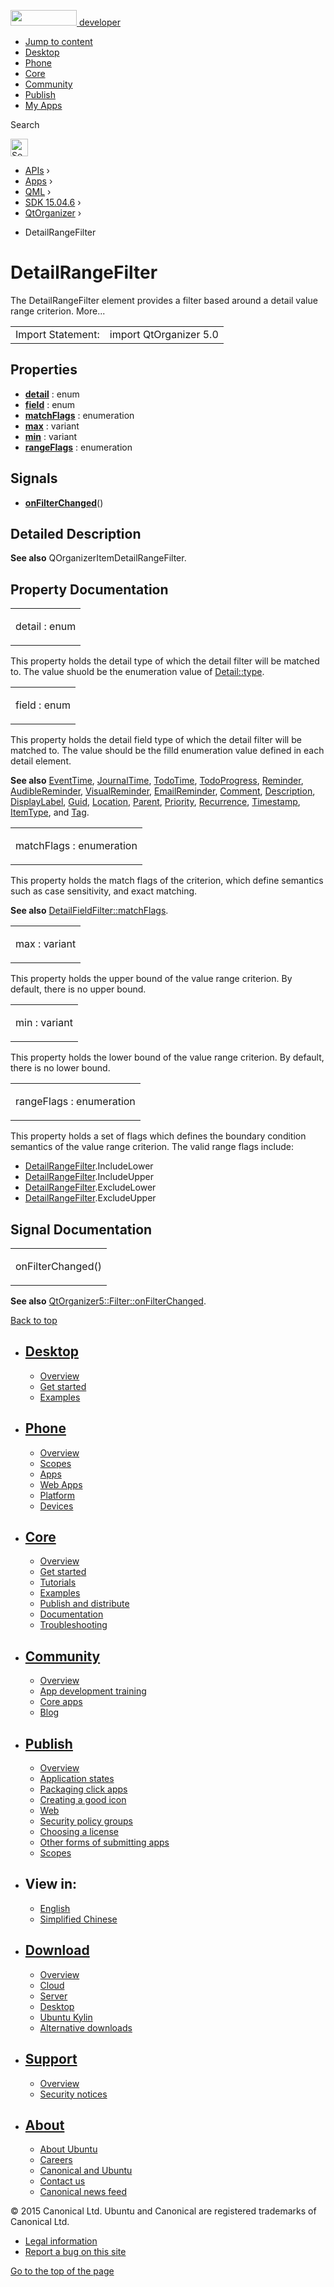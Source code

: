 <a href="https://developer.ubuntu.com/" class="logo-ubuntu"><img src="https://developer.ubuntu.com/assets/sites/ubuntu/latest/u/img/logos/logo-ubuntu-orange.svg" width="106" height="25" /> <span>developer</span></a>

-   [Jump to content](index.html#main-content)
-   [Desktop](https://developer.ubuntu.com/en/desktop/)
-   [Phone](https://developer.ubuntu.com/en/phone/)
-   [Core](https://developer.ubuntu.com/core)
-   [Community](https://developer.ubuntu.com/en/community/)
-   [Publish](https://developer.ubuntu.com/en/publish/)
-   [My Apps](https://myapps.developer.ubuntu.com/)

Search

<img src="https://developer.ubuntu.com/assets/sites/ubuntu/latest/u/img/search-white.svg" alt="Search" height="28" />

-   [APIs](../../../../index.html) ›
-   [Apps](../../../index.html) ›
-   [QML](../../index.html) ›
-   [SDK 15.04.6](../index.html) ›
-   [QtOrganizer](../QtOrganizer/index.html) ›

<!-- -->

-   DetailRangeFilter

DetailRangeFilter
=================

<span class="subtitle"></span>
The DetailRangeFilter element provides a filter based around a detail value range criterion. More...

|                   |                        |
|-------------------|------------------------|
| Import Statement: | import QtOrganizer 5.0 |

<span id="properties"></span>
Properties
----------

-   ****[detail](index.html#detail-prop)**** : enum
-   ****[field](index.html#field-prop)**** : enum
-   ****[matchFlags](index.html#matchFlags-prop)**** : enumeration
-   ****[max](index.html#max-prop)**** : variant
-   ****[min](index.html#min-prop)**** : variant
-   ****[rangeFlags](index.html#rangeFlags-prop)**** : enumeration

<span id="signals"></span>
Signals
-------

-   ****[onFilterChanged](index.html#onFilterChanged-signal)****()

<span id="details"></span>
Detailed Description
--------------------

**See also** QOrganizerItemDetailRangeFilter.

Property Documentation
----------------------

<table>
<colgroup>
<col width="100%" />
</colgroup>
<tbody>
<tr class="odd">
<td><p><span id="detail-prop"></span><span class="name">detail</span> : <span class="type">enum</span></p></td>
</tr>
</tbody>
</table>

This property holds the detail type of which the detail filter will be matched to. The value shuold be the enumeration value of [Detail::type](../QtOrganizer.Detail/index.html#type-prop).

<table>
<colgroup>
<col width="100%" />
</colgroup>
<tbody>
<tr class="odd">
<td><p><span id="field-prop"></span><span class="name">field</span> : <span class="type">enum</span></p></td>
</tr>
</tbody>
</table>

This property holds the detail field type of which the detail filter will be matched to. The value should be the filld enumeration value defined in each detail element.

**See also** [EventTime](../QtOrganizer.EventTime/index.html), [JournalTime](../QtOrganizer.JournalTime/index.html), [TodoTime](../QtOrganizer.TodoTime/index.html), [TodoProgress](../QtOrganizer.TodoProgress/index.html), [Reminder](../QtOrganizer.Reminder/index.html), [AudibleReminder](../QtOrganizer.AudibleReminder/index.html), [VisualReminder](../QtOrganizer.VisualReminder/index.html), [EmailReminder](../QtOrganizer.EmailReminder/index.html), [Comment](../QtOrganizer.Comment/index.html), [Description](../QtOrganizer.Description/index.html), [DisplayLabel](../QtOrganizer.DisplayLabel/index.html), [Guid](../QtOrganizer.Guid/index.html), [Location](../QtOrganizer.Location/index.html), [Parent](../QtOrganizer.Parent/index.html), [Priority](../QtOrganizer.Priority/index.html), [Recurrence](../QtOrganizer.Recurrence/index.html), [Timestamp](../QtOrganizer.Timestamp/index.html), [ItemType](../QtOrganizer.ItemType/index.html), and [Tag](../QtOrganizer.Tag/index.html).

<table>
<colgroup>
<col width="100%" />
</colgroup>
<tbody>
<tr class="odd">
<td><p><span id="matchFlags-prop"></span><span class="name">matchFlags</span> : <span class="type">enumeration</span></p></td>
</tr>
</tbody>
</table>

This property holds the match flags of the criterion, which define semantics such as case sensitivity, and exact matching.

**See also** [DetailFieldFilter::matchFlags](../QtOrganizer.DetailFieldFilter/index.html#matchFlags-prop).

<table>
<colgroup>
<col width="100%" />
</colgroup>
<tbody>
<tr class="odd">
<td><p><span id="max-prop"></span><span class="name">max</span> : <span class="type">variant</span></p></td>
</tr>
</tbody>
</table>

This property holds the upper bound of the value range criterion. By default, there is no upper bound.

<table>
<colgroup>
<col width="100%" />
</colgroup>
<tbody>
<tr class="odd">
<td><p><span id="min-prop"></span><span class="name">min</span> : <span class="type">variant</span></p></td>
</tr>
</tbody>
</table>

This property holds the lower bound of the value range criterion. By default, there is no lower bound.

<table>
<colgroup>
<col width="100%" />
</colgroup>
<tbody>
<tr class="odd">
<td><p><span id="rangeFlags-prop"></span><span class="name">rangeFlags</span> : <span class="type">enumeration</span></p></td>
</tr>
</tbody>
</table>

This property holds a set of flags which defines the boundary condition semantics of the value range criterion. The valid range flags include:

-   [DetailRangeFilter](index.html).IncludeLower
-   [DetailRangeFilter](index.html).IncludeUpper
-   [DetailRangeFilter](index.html).ExcludeLower
-   [DetailRangeFilter](index.html).ExcludeUpper

Signal Documentation
--------------------

<table>
<colgroup>
<col width="100%" />
</colgroup>
<tbody>
<tr class="odd">
<td><p><span id="onFilterChanged-signal"></span><span class="name">onFilterChanged</span>()</p></td>
</tr>
</tbody>
</table>

**See also** [QtOrganizer5::Filter::onFilterChanged](../QtOrganizer.Filter/index.html#onFilterChanged-signal).

[Back to top](index.html#)

-   [Desktop](https://developer.ubuntu.com/en/desktop/)
    ---------------------------------------------------

    -   [Overview](https://developer.ubuntu.com/en/desktop/)
    -   [Get started](http://snapcraft.io/?utm_source=developer.ubuntu.com&utm_medium=devportal&utm_term=snaps%20snapcraft%20desktop&utm_content=menu&utm_campaign=duc_snappers)
    -   [Examples](https://github.com/ubuntu/snappy-playpen)

-   [Phone](https://developer.ubuntu.com/en/phone/)
    -----------------------------------------------

    -   [Overview](https://developer.ubuntu.com/en/phone/)
    -   [Scopes](https://developer.ubuntu.com/en/phone/scopes/)
    -   [Apps](https://developer.ubuntu.com/en/phone/apps/)
    -   [Web Apps](https://developer.ubuntu.com/en/phone/web/)
    -   [Platform](https://developer.ubuntu.com/en/phone/platform/)
    -   [Devices](https://developer.ubuntu.com/en/phone/devices/)

-   [Core](https://developer.ubuntu.com/core)
    -----------------------------------------

    -   [Overview](https://developer.ubuntu.com/core)
    -   [Get started](https://developer.ubuntu.com/core/get-started)
    -   [Tutorials](https://developer.ubuntu.com/core/tutorials)
    -   [Examples](https://developer.ubuntu.com/core/examples)
    -   [Publish and distribute](https://developer.ubuntu.com/core/publish-and-distribute)
    -   [Documentation](https://developer.ubuntu.com/core/documentation)
    -   [Troubleshooting](https://developer.ubuntu.com/core/troubleshooting)

-   [Community](https://developer.ubuntu.com/en/community/)
    -------------------------------------------------------

    -   [Overview](https://developer.ubuntu.com/en/community/)
    -   [App development training](https://developer.ubuntu.com/en/community/training/)
    -   [Core apps](https://developer.ubuntu.com/en/community/core-apps/)
    -   [Blog](https://developer.ubuntu.com/en/community/blog/)

-   [Publish](https://developer.ubuntu.com/en/publish/)
    ---------------------------------------------------

    -   [Overview](https://developer.ubuntu.com/en/publish/)
    -   [Application states](https://developer.ubuntu.com/en/publish/application-states/)
    -   [Packaging click apps](https://developer.ubuntu.com/en/publish/packaging-click-apps/)
    -   [Creating a good icon](https://developer.ubuntu.com/en/publish/creating-a-good-icon/)
    -   [Web](https://developer.ubuntu.com/en/publish/web/)
    -   [Security policy groups](https://developer.ubuntu.com/en/publish/security-policy-groups/)
    -   [Choosing a license](https://developer.ubuntu.com/en/publish/choosing-a-license/)
    -   [Other forms of submitting apps](https://developer.ubuntu.com/en/publish/other-forms-of-submitting-apps/)
    -   [Scopes](https://developer.ubuntu.com/en/publish/scopes/)

-   View in:
    --------

    -   [English](index.html "Change to language: English")
    -   [Simplified Chinese](index.html "Change to language: Simplified Chinese")

-   [Download](http://ubuntu.com/download/)
    ---------------------------------------

    -   [Overview](http://ubuntu.com/download)
    -   [Cloud](http://ubuntu.com/download/cloud)
    -   [Server](http://ubuntu.com/download/server)
    -   [Desktop](http://ubuntu.com/download/desktop)
    -   [Ubuntu Kylin](http://ubuntu.com/download/ubuntu-kylin)
    -   [Alternative downloads](http://ubuntu.com/download/alternative-downloads)

-   [Support](http://ubuntu.com/support/)
    -------------------------------------

    -   [Overview](http://ubuntu.com/support)
    -   [Security notices](http://www.ubuntu.com/usn/)

-   [About](http://ubuntu.com/about/)
    ---------------------------------

    -   [About Ubuntu](http://ubuntu.com/about/about-ubuntu)
    -   [Careers](http://www.canonical.com/careers)
    -   [Canonical and Ubuntu](http://ubuntu.com/about/canonical-and-ubuntu)
    -   [Contact us](http://ubuntu.com/about/contact-us)
    -   [Canonical news feed](http://insights.ubuntu.com/feed/)

© 2015 Canonical Ltd. Ubuntu and Canonical are registered trademarks of Canonical Ltd.

-   [Legal information](http://www.ubuntu.com/legal)
-   [Report a bug on this site](https://bugs.launchpad.net/developer-ubuntu-com/)

<span class="accessibility-aid">[Go to the top of the page](index.html#)</span>
